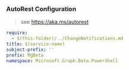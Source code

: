 ### AutoRest Configuration

> see https://aka.ms/autorest

``` yaml
require:
  - $(this-folder)/../ChangeNotifications.md
title: $(service-name)
subject-prefix: ''
prefix: MgBeta
namespace: Microsoft.Graph.Beta.PowerShell
```
